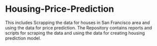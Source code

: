 # Housing-Price-Prediction
This includes Scrapping the data for houses in San Francisco area and using the data for price prediction.
The Repository contains reports and scripts for scraping the data and using the data for creating housing prediction model.
